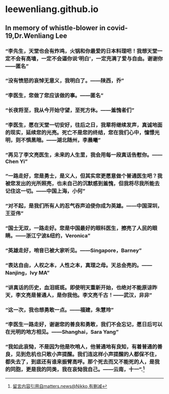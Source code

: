 # leewenliang.github.io

## In memory of whistle-blower in covid-19,Dr.Wenliang Lee



### “李先生，天堂也会有炸鸡，火锅和你最爱的日本料理吧！我想天堂一定不会有高墙，一定不会逼你说‘明白’，一定充满了爱与自由。谢谢你——匿名”

### “没有愤怒的哀悼无意义，我明白了。——陕西，乔” 

### “李医生，您做了您应该做的事。——匿名”

### “长夜将至，我从今开始守望，至死方休。——羞愧者们”

### “李医生，愿在天堂一切安好，往后之日，我辈将继续发声，真诚地面的现实，延续您的光亮。死亡不是您的终结，您在我们心中，憧憬光明，则不惧黑暗。——湖北随州，李晨曦”

### “再见了李文亮医生，未来的人生里，我会用每一段真话告慰你。——Chen Yi”

### “一路走好，您是勇士，是义人，但其实您更愿意做个普通医生吧？我被您发出的光所照亮，也未自己的沉默感到羞愧，但我将尽我所能去记住这一切。——中国上海，小何”

### “对不起，是我们所有人的忍气吞声迫使你成为英雄。——中国深圳，王亚伟”

### “国士无双，一路走好。您是中国最好的眼科医生，擦亮了人民的眼睛。——浙江宁波&纽约，Veronica”

### “英雄走好，哨音已被大家听见。——Singapore，Barney”

### “表达自由，人权之本，人性之本，真理之母。天总会亮的。——Nanjing，Ivy MA”

### “讲真话的历史，血泪斑斑。即使明天重新开始，也绝对不能原谅昨天，李文亮是普通人，是你我他。李文亮千古！——武汉，非非”

### “这一次，我也想勇敢一点。——福建，朱慧玲”

### “李医生一路走好，谢谢您的善良和勇敢，我们不会忘记，愿日后可以在光明的地方相见。——Shanghai，Sara Yang”

### “我如此哀恸，不是因为他是吹哨人，他普通地有良知，有着普通的善良，见到危机也只敢小声提醒。我们连这样小声提醒的人都保不住，都失去了，到底还有谁来振臂高呼。那个死去而又不能死的人，是我的同胞，更是我的同类，我在哀恸我自己。——云南，十一”.[^1]




[^1]: [留言内容引用自matters.news@Nikko,有删减](https://matters.news/@Nikko/%E6%88%91%E4%BB%AC%E7%9A%84%E5%A4%B1%E5%8E%BB%E5%BF%85%E9%A1%BB%E6%98%AF%E6%97%A0%E5%8F%AF%E6%8C%BD%E5%9B%9E%E7%9A%84-%E7%BA%AA%E5%BF%B5%E6%9D%8E%E6%96%87%E4%BA%AE-bafyreigvcuvdsejcg6e42dcqvrckr7o6lbinyikqvnrbjcmemwbdniy4ky)
